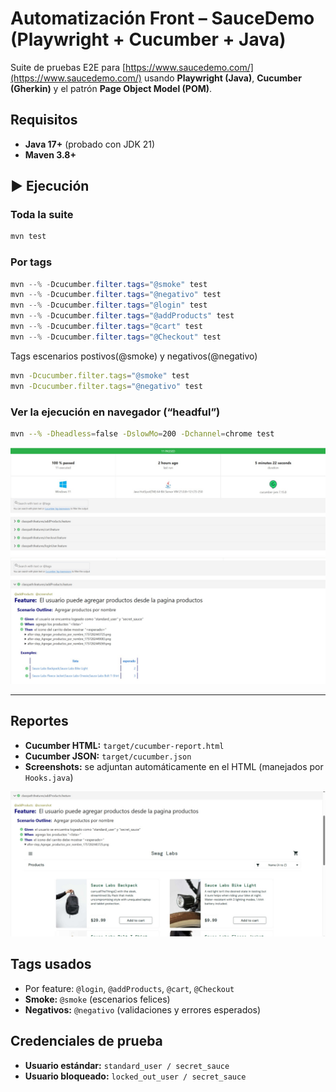 # Automatización Front – SauceDemo (Playwright + Cucumber + Java)

Suite de pruebas E2E para [https://www.saucedemo.com/](https://www.saucedemo.com/) usando **Playwright (Java)**, **Cucumber (Gherkin)** y el patrón **Page Object Model (POM)**.

## Requisitos

* **Java 17+** (probado con JDK 21)
* **Maven 3.8+**


## ▶️ Ejecución

### Toda la suite

```powershell
mvn test
```
### Por tags

```powershell
mvn --% -Dcucumber.filter.tags="@smoke" test
mvn --% -Dcucumber.filter.tags="@negativo" test
mvn --% -Dcucumber.filter.tags="@login" test
mvn --% -Dcucumber.filter.tags="@addProducts" test
mvn --% -Dcucumber.filter.tags="@cart" test
mvn --% -Dcucumber.filter.tags="@Checkout" test
```

Tags escenarios postivos(@smoke) y negativos(@negativo)
```bash
mvn -Dcucumber.filter.tags="@smoke" test
mvn -Dcucumber.filter.tags="@negativo" test
```

### Ver la ejecución en navegador (“headful”)

```bash
mvn --% -Dheadless=false -DslowMo=200 -Dchannel=chrome test
```
<img src="./img/headful.jpeg">
<img src="./img/featureaddProd.jpeg">

---

## Reportes

* **Cucumber HTML:** `target/cucumber-report.html`
* **Cucumber JSON:** `target/cucumber.json`
* **Screenshots:** se adjuntan automáticamente en el HTML (manejados por `Hooks.java`)
<img src="./img/ScreenShot.jpeg" >

## Tags usados

* Por feature: `@login`, `@addProducts`, `@cart`, `@Checkout`
* **Smoke:** `@smoke` (escenarios felices)
* **Negativos:** `@negativo` (validaciones y errores esperados)


## Credenciales de prueba

* **Usuario estándar:** `standard_user / secret_sauce`
* **Usuario bloqueado:** `locked_out_user / secret_sauce`
